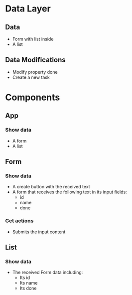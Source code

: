 # Data Layer

## Data

- Form with list inside
- A list

## Data Modifications

- Modify property done
- Create a new task

# Components

## App

### Show data

- A form
- A list

## Form

### Show data

- A create button with the received text
- A form that receives the following text in its input fields:
  - id
  - name
  - done

### Get actions

- Submits the input content

## List

### Show data

- The received Form data including:
  - Its id
  - Its name
  - Its done
